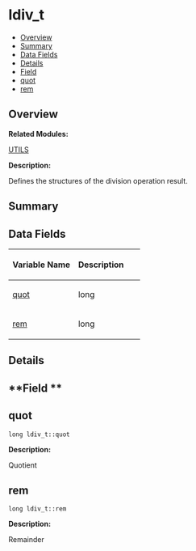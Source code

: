 # ldiv\_t<a name="ZH-CN_TOPIC_0000001055078185"></a>

-   [Overview](#section394714743165637)
-   [Summary](#section573151741165637)
-   [Data Fields](#pub-attribs)
-   [Details](#section324804340165637)
-   [Field](#section1512930547165637)
-   [quot](#a73efd59c176304c327cb4214d0e5e5c9)
-   [rem](#a0f217ff62b8640aa945ec84d6d0bd000)

## **Overview**<a name="section394714743165637"></a>

**Related Modules:**

[UTILS](UTILS.md)

**Description:**

Defines the structures of the division operation result. 

## **Summary**<a name="section573151741165637"></a>

## Data Fields<a name="pub-attribs"></a>

<a name="table772445853165637"></a>
<table><thead align="left"><tr id="row678630314165637"><th class="cellrowborder" valign="top" width="50%" id="mcps1.1.3.1.1"><p id="p143831171165637"><a name="p143831171165637"></a><a name="p143831171165637"></a>Variable Name</p>
</th>
<th class="cellrowborder" valign="top" width="50%" id="mcps1.1.3.1.2"><p id="p1922068957165637"><a name="p1922068957165637"></a><a name="p1922068957165637"></a>Description</p>
</th>
</tr>
</thead>
<tbody><tr id="row716278279165637"><td class="cellrowborder" valign="top" width="50%" headers="mcps1.1.3.1.1 "><p id="p1786340411165637"><a name="p1786340411165637"></a><a name="p1786340411165637"></a><a href="ldiv_t.md#a73efd59c176304c327cb4214d0e5e5c9">quot</a></p>
</td>
<td class="cellrowborder" valign="top" width="50%" headers="mcps1.1.3.1.2 "><p id="p52316842165637"><a name="p52316842165637"></a><a name="p52316842165637"></a>long </p>
</td>
</tr>
<tr id="row536297778165637"><td class="cellrowborder" valign="top" width="50%" headers="mcps1.1.3.1.1 "><p id="p1902544164165637"><a name="p1902544164165637"></a><a name="p1902544164165637"></a><a href="ldiv_t.md#a0f217ff62b8640aa945ec84d6d0bd000">rem</a></p>
</td>
<td class="cellrowborder" valign="top" width="50%" headers="mcps1.1.3.1.2 "><p id="p1869432388165637"><a name="p1869432388165637"></a><a name="p1869432388165637"></a>long </p>
</td>
</tr>
</tbody>
</table>

## **Details**<a name="section324804340165637"></a>

## **Field **<a name="section1512930547165637"></a>

## quot<a name="a73efd59c176304c327cb4214d0e5e5c9"></a>

```
long ldiv_t::quot
```

 **Description:**

Quotient 

## rem<a name="a0f217ff62b8640aa945ec84d6d0bd000"></a>

```
long ldiv_t::rem
```

 **Description:**

Remainder 


